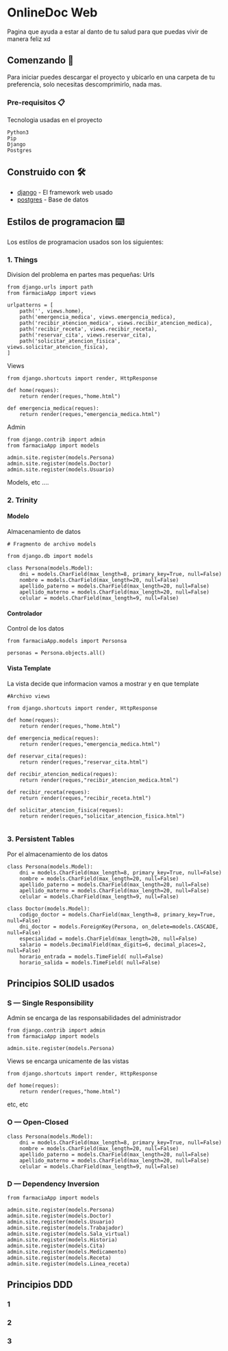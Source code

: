 # OnlineDoc Web

Pagina que ayuda a estar al danto de tu salud para que puedas vivir de manera feliz xd

## Comenzando 🚀

Para iniciar puedes descargar el proyecto y ubicarlo en una carpeta de tu preferencia, solo necesitas descomprimirlo, nada mas.     

### Pre-requisitos 📋

Tecnologia usadas en el proyecto

```
Python3
Pip
Django
Postgres
```

## Construido con 🛠️

* [django](https://www.djangoproject.com/) - El framework web usado
* [postgres](https://www.postgresql.org/) - Base de datos

## Estilos de programacion ⌨️

Los estilos de programacion usados son los siguientes:

### 1. Things
Division del problema en partes mas pequeñas:
Urls

```
from django.urls import path
from farmaciaApp import views

urlpatterns = [
    path('', views.home),
    path('emergencia_medica', views.emergencia_medica),
    path('recibir_atencion_medica', views.recibir_atencion_medica),
    path('recibir_receta', views.recibir_receta),
    path('reservar_cita', views.reservar_cita),
    path('solicitar_atencion_fisica', views.solicitar_atencion_fisica),
]

```
Views
```
from django.shortcuts import render, HttpResponse

def home(reques):
    return render(reques,"home.html")

def emergencia_medica(reques):
    return render(reques,"emergencia_medica.html")
```
Admin
```
from django.contrib import admin
from farmaciaApp import models

admin.site.register(models.Persona)
admin.site.register(models.Doctor)
admin.site.register(models.Usuario)
```

Models, etc ....


### 2. Trinity

#### Modelo 
Almacenamiento de datos
```
# Fragmento de archivo models

from django.db import models

class Persona(models.Model):
    dni = models.CharField(max_length=8, primary_key=True, null=False)
    nombre = models.CharField(max_length=20, null=False)
    apellido_paterno = models.CharField(max_length=20, null=False)
    apellido_materno = models.CharField(max_length=20, null=False)
    celular = models.CharField(max_length=9, null=False)
```

#### Controlador
Control de los datos

```
from farmaciaApp.models import Personsa

personas = Persona.objects.all()
```

#### Vista Template
La vista decide que informacion vamos a mostrar y en que template

```
#Archivo views

from django.shortcuts import render, HttpResponse

def home(reques):
    return render(reques,"home.html")

def emergencia_medica(reques):
    return render(reques,"emergencia_medica.html")

def reservar_cita(reques):
    return render(reques,"reservar_cita.html")

def recibir_atencion_medica(reques):
    return render(reques,"recibir_atencion_medica.html")

def recibir_receta(reques):
    return render(reques,"recibir_receta.html")

def solicitar_atencion_fisica(reques):
    return render(reques,"solicitar_atencion_fisica.html")


```



### 3. Persistent Tables
Por el almacenamiento de los datos

```
class Persona(models.Model):
    dni = models.CharField(max_length=8, primary_key=True, null=False)
    nombre = models.CharField(max_length=20, null=False)
    apellido_paterno = models.CharField(max_length=20, null=False)
    apellido_materno = models.CharField(max_length=20, null=False)
    celular = models.CharField(max_length=9, null=False)

class Doctor(models.Model):
    codigo_doctor = models.CharField(max_length=8, primary_key=True, null=False)
    dni_doctor = models.ForeignKey(Persona, on_delete=models.CASCADE, null=False)
    especialidad = models.CharField(max_length=20, null=False)
    salario = models.DecimalField(max_digits=6, decimal_places=2, null=False)
    horario_entrada = models.TimeField( null=False)
    horario_salida = models.TimeField( null=False)
```

## Principios SOLID usados

### S — Single Responsibility
Admin se encarga de las responsabilidades del administrador
```
from django.contrib import admin
from farmaciaApp import models

admin.site.register(models.Persona)
```

Views se encarga unicamente de las vistas
```
from django.shortcuts import render, HttpResponse

def home(reques):
    return render(reques,"home.html")
```

etc, etc
### O — Open-Closed
```
class Persona(models.Model):
    dni = models.CharField(max_length=8, primary_key=True, null=False)
    nombre = models.CharField(max_length=20, null=False)
    apellido_paterno = models.CharField(max_length=20, null=False)
    apellido_materno = models.CharField(max_length=20, null=False)
    celular = models.CharField(max_length=9, null=False)
```
### D — Dependency Inversion
```
from farmaciaApp import models

admin.site.register(models.Persona)
admin.site.register(models.Doctor)
admin.site.register(models.Usuario)
admin.site.register(models.Trabajador)
admin.site.register(models.Sala_virtual)
admin.site.register(models.Historia)
admin.site.register(models.Cita)
admin.site.register(models.Medicamento)
admin.site.register(models.Receta)
admin.site.register(models.Linea_receta)
```

## Principios DDD

### 1
### 2
### 3
